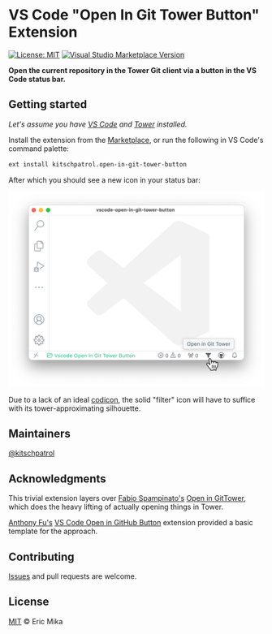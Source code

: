 <!--+ Warning: Content inside HTML comment blocks was generated by mdat and may be overwritten. +-->

<!-- title { titleCase: true, prefix: "VS Code \"", postfix: "\" Extension" } -->

# VS Code "Open In Git Tower Button" Extension

<!-- /title -->

<!-- badges {
  custom: {
    "Visual Studio Marketplace Version": {
      image: "https://img.shields.io/visual-studio-marketplace/v/kitschpatrol.open-in-git-tower-button.svg?color=eee&amp;label=VS%20Code%20Marketplace&logo=visual-studio-code",
      link: "https://marketplace.visualstudio.com/items?itemName=kitschpatrol.open-in-git-tower-button",
    },
  }
} -->

[![License: MIT](https://img.shields.io/badge/License-MIT-yellow.svg)](https://opensource.org/licenses/MIT)
[![Visual Studio Marketplace Version](https://img.shields.io/visual-studio-marketplace/v/kitschpatrol.open-in-git-tower-button.svg?color=eee&label=VS%20Code%20Marketplace&logo=visual-studio-code)](https://marketplace.visualstudio.com/items?itemName=kitschpatrol.open-in-git-tower-button)

<!-- /badges -->

<!-- short-description -->

**Open the current repository in the Tower Git client via a button in the VS Code status bar.**

<!-- /short-description -->

## Getting started

_Let's assume you have [VS Code](https://code.visualstudio.com/) and [Tower](https://www.git-tower.com/) installed._

Install the extension from the [Marketplace](https://marketplace.visualstudio.com/items?itemName=kitschpatrol.open-in-git-tower-button), or run the following in VS Code's command palette:

```sh
ext install kitschpatrol.open-in-git-tower-button
```

After which you should see a new icon in your status bar:

![open-in-git-tower-button banner](assets/screenshot.webp)

Due to a lack of an ideal [codicon](https://microsoft.github.io/vscode-codicons/dist/codicon.html), the solid "filter" icon will have to suffice with its tower-approximating silhouette.

## Maintainers

[@kitschpatrol](https://github.com/kitschpatrol)

## Acknowledgments

This trivial extension layers over [Fabio Spampinato's](https://fabiospampinato.com/) [Open in GitTower](https://github.com/fabiospampinato/vscode-open-in-gittower), which does the heavy lifting of actually opening things in Tower.

[Anthony Fu's](https://antfu.me/) [VS Code Open in GitHub Button](https://github.com/antfu/vscode-open-in-github-button) extension provided a basic template for the approach.

<!-- contributing -->

## Contributing

[Issues](https://github.com/kitschpatrol/vscode-open-in-git-tower-button/issues) and pull requests are welcome.

<!-- /contributing -->

<!-- license -->

## License

[MIT](license.txt) © Eric Mika

<!-- /license -->
